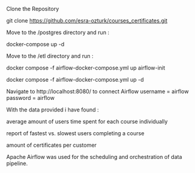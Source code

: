 Clone the Repository

git clone https://github.com/esra-ozturk/courses_certificates.git


Move to the /postgres directory and run :

docker-compose up -d 

Move to the /etl directory and run :

docker compose -f airflow-docker-compose.yml up airflow-init

docker compose -f airflow-docker-compose.yml up -d

Navigate to http://localhost:8080/ to connect Airflow
username = airflow
password = airflow 


With the data provided i have found  :

average amount of users time spent for each course individually

report of fastest vs. slowest users completing a course

amount of certificates per customer

Apache Airflow was used for the scheduling and orchestration of data pipeline.
